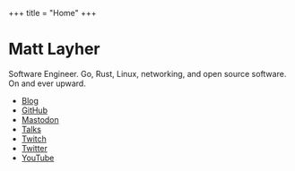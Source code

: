 +++
title = "Home"
+++

# Matt Layher

Software Engineer. Go, Rust, Linux, networking, and open source software. On and
ever upward.

* [Blog](/blog)
* [GitHub](https://github.com/mdlayher)
* <a rel="me" href="https://fosstodon.org/@mdlayher">Mastodon</a>
* [Talks](/talks)
* [Twitch](https://twitch.tv/mdlayher)
* [Twitter](https://twitter.com/mdlayher)
* [YouTube](https://www.youtube.com/c/mattlayher)
